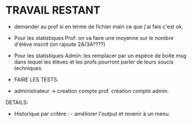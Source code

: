 # TRAVAIL RESTANT


- demander au prof si en terme de fichier main ce que j'ai fais c'est ok.


- Pour les statistiques Prof: on va faire une moyenne sur le nombre d'élève inscrit (on rajoute 2A/3A????)
- Pour les statistiques Admin: les remplacer par un espèce de boite msg dans lequel les élèves et les profs pourront parler de leurs soucis techniques.


- FAIRE LES TESTS.

- administrateur -> creation compte prof. création compte admin.

DETAILS:

- Historique par critère : - améliorer l'output et revenir à un menu.
